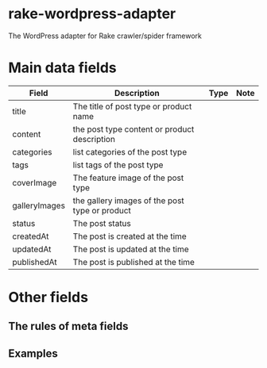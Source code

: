 # rake-wordpress-adapter
The WordPress adapter for Rake crawler/spider framework


# Main data fields

| Field         | Description                                    | Type | Note |
| ------------- | ---------------------------------------------- | ---- | ---- |
| title         | The title of post type or product name         |      |      |
| content       | the post type content or product description   |      |      |
| categories    | list categories of the post type               |      |      |
| tags          | list tags of the post type                     |      |      |
| coverImage    | The feature image of the post type             |      |      |
| galleryImages | the gallery images of the post type or product |      |      |
| status        | The post status                                |      |      |
| createdAt     | The post is created at the time                |      |      |
| updatedAt     | The post is updated at the time                |      |      |
| publishedAt   | The post is published at the time              |      |      |


# Other fields

## The rules of meta fields

## Examples
